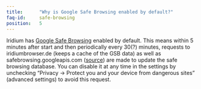 ```yaml
---
title:		"Why is Google Safe Browsing enabled by default?"
faq-id:		safe-browsing
position:	5
---
```

Iridium has [Google Safe Browsing](http://blog.chromium.org/2012/01/all-about-safe-browsing.html) enabled by default. This means within 5 minutes after start and then periodically every 30(?) minutes, requests to iridiumbrowser.de (keeps a cache of the GSB data) as well as safebrowsing.googleapis.com ([source](https://github.com/iridium-browser/tracker/issues/131#issuecomment-394428596)) are made to update the safe browsing database. You can disable it at any time in the settings by unchecking “Privacy -> Protect you and your device from dangerous sites” (advanced settings) to avoid this request.
